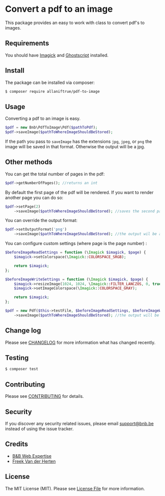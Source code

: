 # Convert a pdf to an image

This package provides an easy to work with class to convert pdf's to images.

## Requirements

You should have [Imagick](http://php.net/manual/en/imagick.setresolution.php) and [Ghostscript](http://www.ghostscript.com/) installed.

## Install

The package can be installed via composer:
``` bash
$ composer require allaniftrue/pdf-to-image
```

## Usage

Converting a pdf to an image is easy.

```php
$pdf = new Bnb\PdfToImage\Pdf($pathToPdf);
$pdf->saveImage($pathToWhereImageShouldBeStored);
```

If the path you pass to `saveImage` has the extensions  `jpg`, `jpeg`, or `png` the image will be saved in that format.
Otherwise the output will be a jpg.

## Other methods
You can get the total number of pages in the pdf:
```php
$pdf->getNumberOfPages(); //returns an int
```

By default the first page of the pdf will be rendered. If you want to render another page you can do so:
```php
$pdf->setPage(2)
    ->saveImage($pathToWhereImageShouldBeStored); //saves the second page
```

You can override the output format:
```php
$pdf->setOutputFormat('png')
    ->saveImage($pathToWhereImageShouldBeStored); //the output wil be a png, no matter what
```

You can configure custom settings (where page is the page number) :
```php
$beforeImageReadSettings = function (\Imagick $imagick, $page) {
    $imagick->setColorspace(\Imagick::COLORSPACE_SRGB);

    return $imagick;
};

$beforeImageWriteSettings = function (\Imagick $imagick, $page) {
    $imagick->resizeImage(1024, 1024, \Imagick::FILTER_LANCZOS, 0, true);
    $imagick->setImageColorspace(\Imagick::COLORSPACE_GRAY);

    return $imagick;
};

$pdf = new Pdf($this->testFile, $beforeImageReadSettings, $beforeImageWriteSettings)
    ->saveImage($pathToWhereImageShouldBeStored); //the output will be resized to a grayscale image with a best-fit dimension of 1024x1024
```

## Change log

Please see [CHANGELOG](CHANGELOG.md) for more information what has changed recently.

## Testing

``` bash
$ composer test
```

## Contributing

Please see [CONTRIBUTING](CONTRIBUTING.md) for details.

## Security

If you discover any security related issues, please email support@bnb.be instead of using the issue tracker.

## Credits

- [B&B Web Expertise](https://github.com/allaniftrue)
- [Freek Van der Herten](https://github.com/spatie)

## License

The MIT License (MIT). Please see [License File](LICENSE.md) for more information.